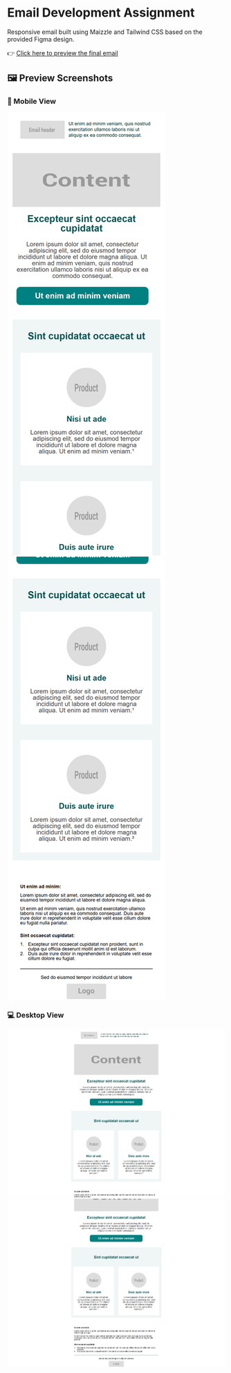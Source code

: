 # Email Development Assignment

Responsive email built using Maizzle and Tailwind CSS based on the provided Figma design.

👉 [Click here to preview the final email](https://shubhambhargav10.github.io/assessment-shubham_shashikant_bhargaw/)

## 🖼️ Preview Screenshots

### 📱 Mobile View
![Mobile Screenshot 1](mobile-view1.png)
![Mobile Screenshot 2](mobile-view2.png)

### 💻 Desktop View
![Desktop Screenshot 1](desktop-view1.png)
![Desktop Screenshot 2](desktop-view2.png)
